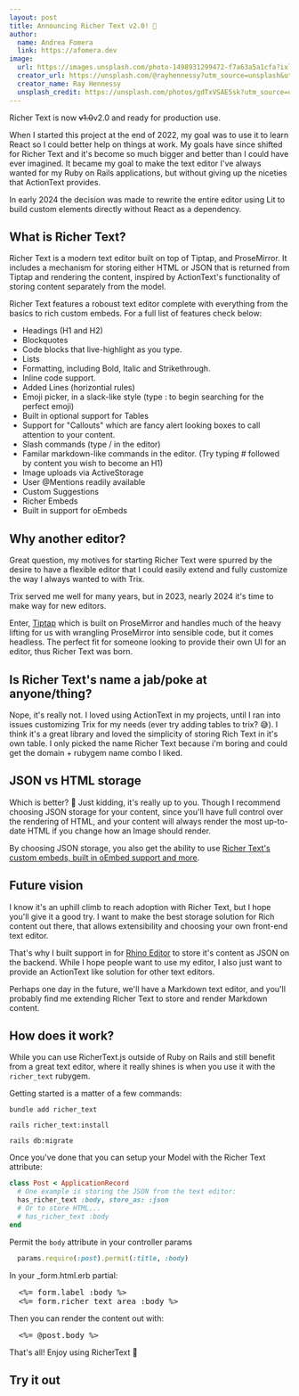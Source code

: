 ```yaml
---
layout: post
title: Announcing Richer Text v2.0! 🎉
author:
  name: Andrea Fomera
  link: https://afomera.dev
image:
  url: https://images.unsplash.com/photo-1498931299472-f7a63a5a1cfa?ixlib=rb-4.0.3&ixid=M3wxMjA3fDB8MHxwaG90by1wYWdlfHx8fGVufDB8fHx8fA%3D%3D&auto=format&fit=crop&w=4091&q=80
  creator_url: https://unsplash.com/@rayhennessy?utm_source=unsplash&utm_medium=referral&utm_content=creditCopyText
  creator_name: Ray Hennessy
  unsplash_credit: https://unsplash.com/photos/gdTxVSAE5sk?utm_source=unsplash&utm_medium=referral&utm_content=creditCopyText
---
```


Richer Text is now <strike>v1.0</strike>v2.0 and ready for production use.

When I started this project at the end of 2022, my goal was to use it to learn React so I could better help on things at work. My goals have since shifted for Richer Text and it's become so much bigger and better than I could have ever imagined. It became my goal to make the text editor I've always wanted for my Ruby on Rails applications, but without giving up the niceties that ActionText provides.

In early 2024 the decision was made to rewrite the entire editor using Lit to build custom elements directly without React as a dependency.

## What is Richer Text?

Richer Text is a modern text editor built on top of Tiptap, and ProseMirror. It includes a mechanism for storing either HTML or JSON that is returned from Tiptap and rendering the content, inspired by ActionText's functionality of storing content separately from the model.

Richer Text features a roboust text editor complete with everything from the basics to rich custom embeds. For a full list of features check below:

- Headings (H1 and H2)
- Blockquotes
- Code blocks that live-highlight as you type.
- Lists
- Formatting, including Bold, Italic and Strikethrough.
- Inline code support.
- Added Lines (horizontial rules)
- Emoji picker, in a slack-like style (type : to begin searching for the perfect emoji)
- Built in optional support for Tables
- Support for "Callouts" which are fancy alert looking boxes to call attention to your content.
- Slash commands (type / in the editor)
- Familar markdown-like commands in the editor. (Try typing # followed by content you wish to become an H1)
- Image uploads via ActiveStorage
- User @Mentions readily available
- Custom Suggestions
- Richer Embeds
- Built in support for oEmbeds

## Why another editor?

Great question, my motives for starting Richer Text were spurred by the desire to have a flexible
editor that I could easily extend and fully customize the way I always wanted to with Trix.

Trix served me well for many years, but in 2023, nearly 2024 it's time to make way for new editors.

Enter, [Tiptap](https://tiptap.dev) which is built on ProseMirror and handles much of the heavy lifting for us with wrangling ProseMirror into sensible code, but it comes headless. The perfect fit for someone looking to provide their own UI for an editor, thus Richer Text was born.

## Is Richer Text's name a jab/poke at anyone/thing?

Nope, it's really not. I loved using ActionText in my projects, until I ran into issues customizing Trix for my needs (ever try adding tables to trix? 😅). I think it's a great library and loved the simplicity of storing Rich Text in it's own table. I only picked the name Richer Text because i'm boring and could get the domain + rubygem name combo I liked.

## JSON vs HTML storage

Which is better? 🤪 Just kidding, it's really up to you. Though I recommend choosing JSON storage for your content, since you'll have full control over the rendering of HTML, and your content will always render the most up-to-date HTML if you change how an Image should render.

By choosing JSON storage, you also get the ability to use <a href="/ruby-on-rails/embeds" target="_blank">Richer Text's custom embeds, built in oEmbed support and more</a>.

## Future vision

I know it's an uphill climb to reach adoption with Richer Text, but I hope you'll give it a good try. I want to make the best storage solution for Rich content out there, that allows extensibility and choosing your own front-end text editor.

That's why I built support in for <a href="https://rhino-editor.vercel.app" target="_blank">Rhino Editor</a> to store it's content as JSON on the backend. While I hope people want to use my editor, I also just want to provide an ActionText like solution for other text editors.

Perhaps one day in the future, we'll have a Markdown text editor, and you'll probably find me extending Richer Text to store and render Markdown content.

## How does it work?

While you can use RicherText.js outside of Ruby on Rails and still benefit from a great text editor, where it really shines is when you use it with the `richer_text` rubygem.

Getting started is a matter of a few commands:

```
bundle add richer_text

rails richer_text:install

rails db:migrate
```

Once you've done that you can setup your Model with the Richer Text attribute:

```ruby
class Post < ApplicationRecord
  # One example is storing the JSON from the text editor:
  has_richer_text :body, store_as: :json
  # Or to store HTML...
  # has_richer_text :body
end
```

Permit the `body` attribute in your controller params

```ruby
  params.require(:post).permit(:title, :body)
```

In your \_form.html.erb partial:

<pre>
  &lt;%= form.label :body %&gt;
  &lt;%= form.richer_text_area :body %&gt;
</pre>

Then you can render the content out with:

<pre>
  &lt;%= @post.body %&gt;
</pre>

That's all! Enjoy using RicherText 🥳

## Try it out

<input type="hidden" id="foobar" />
<richer-text-editor embeds-path="/richer-text-embeds" custom-suggestions='[{ "name": "snippets", "trigger": "!", "path": "snippets.json" },{ "name": "snippets2", "trigger": "{{", "path": "snippets2.json" }]' mentionable-users-path="/users.json" tables="true" input="foobar" callouts="true" bubble-menu-options='{ "highlight": false }' content="<div class='callout' data-color='gray'>

<p style='text-align: center'><strong><span style='font-size: 20px'>Welcome to RicherText</span></strong></p>
<p>RicherText aims to provide an alternative solution to using ActionText and Trix in Ruby on Rails. It uses a rich text editor based on TipTap (which itself is based on ProseMirror).</p>
</div>
<richer-text-embed sgid='1234'></richer-text-embed>

<h1>We have H1 headings</h1>
<p>We also have @mentions see an example here: <span data-type='mention' class='richer-text--mention' data-id='gid://app/User/2' data-label='Jane Doe' data-avatar-url='https://i.pravatar.cc/64?img=5' contenteditable='false'><img class='richer-text--mention-img' src='https://i.pravatar.cc/64?img=5' alt='Jane Doe'><span class='richer-text--mention-label'>Jane Doe</span></span>, coming at you live from a Richer Text Editor near you.</p>
<p>Not only do we have headings, and regular paragraphs, you can find an example ✨ <strong>Table</strong> ✨ below. Mind blowing stuff, isn't it? You can use the / insert menu to insert a Table</p>
<table>
  <tbody>
    <tr>
      <th>Name</th>
      <th colspan='3'>Description</th>
    </tr>
    <tr>
      <td>Cyndi Lauper</td>
      <td>singer</td>
      <td>songwriter</td>
      <td>actress</td>
    </tr>
  </tbody>
</table>

<p>Tables are an opt-in feature, so you'll need to pass <code>tables: true</code> to enable them where you want them.</p>
<h2>We have H2 headings</h2>
<p>Some text here</p>
<p>Code blocks? <em>We've got those!</em> It'll even <strong>syntax highlight</strong> as you type, try it! (Shift+Enter to exit a codeblock) Try hitting tab while you're in a codeblock too 😀.</p>
<pre>class Playground < ApplicationRecord
  has_richer_text :body
  
  validates :title, presence: true
end</pre>

<p>Need to support images in your text body? We can do that with three sizing options, small, medium and large.</p>
<img src='https://images.unsplash.com/photo-1563089145-599997674d42?ixlib=rb-4.0.3&ixid=M3wxMjA3fDB8MHxwaG90by1wYWdlfHx8fGVufDB8fHx8fA%3D%3D&auto=format&fit=crop&w=5340&q=80'>
<p>Photo by <a href='https://unsplash.com/@jrkorpa?utm_source=unsplash&utm_medium=referral&utm_content=creditCopyText'>Jr Korpa</a> on <a href='https://unsplash.com/photos/9XngoIpxcEo?utm_source=unsplash&utm_medium=referral&utm_content=creditCopyText'>Unsplash</a></p>

<richer-text-embed sgid='1235'></richer-text-embed>

" placeholder="Write something..."></richer-text-editor>

